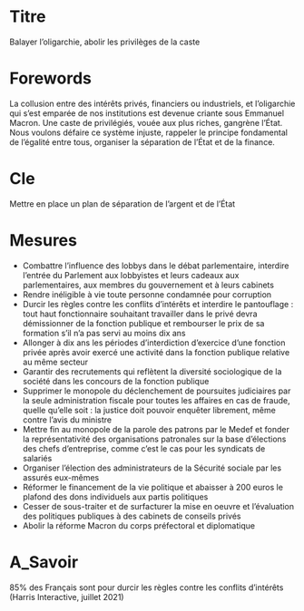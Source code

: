 # Titre

Balayer l’oligarchie, abolir les privilèges de la caste

# Forewords

La collusion entre des intérêts privés, financiers ou industriels, et l’oligarchie qui s’est emparée de nos institutions est devenue criante sous Emmanuel Macron. Une caste de privilégiés, vouée aux plus riches, gangrène l’État. Nous voulons défaire ce système injuste, rappeler le principe fondamental de l’égalité entre tous, organiser la séparation de l’État et de la finance.

# Cle
Mettre en place un plan de séparation de l’argent et de l’État

# Mesures

* Combattre l’influence des lobbys dans le débat parlementaire, interdire l’entrée du Parlement aux lobbyistes et leurs cadeaux aux parlementaires, aux membres du gouvernement et à leurs cabinets
* Rendre inéligible à vie toute personne condamnée pour corruption
* Durcir les règles contre les conflits d’intérêts et interdire le pantouflage : tout haut fonctionnaire souhaitant travailler dans le privé devra démissionner de la fonction publique et rembourser le prix de sa formation s’il n’a pas servi au moins dix ans
* Allonger à dix ans les périodes d’interdiction d’exercice d’une fonction privée après avoir exercé une activité dans la fonction publique relative au même secteur
* Garantir des recrutements qui reflètent la diversité sociologique de la société dans les concours de la fonction publique
* Supprimer le monopole du déclenchement de poursuites judiciaires par la seule administration fiscale pour toutes les affaires en cas de fraude, quelle qu’elle soit : la justice doit pouvoir enquêter librement, même contre l’avis du ministre
* Mettre fin au monopole de la parole des patrons par le Medef et fonder la représentativité des organisations patronales sur la base d’élections des chefs d’entreprise, comme c’est le cas pour les syndicats de salariés
* Organiser l’élection des administrateurs de la Sécurité sociale par les assurés eux-mêmes
* Réformer le financement de la vie politique et abaisser à 200 euros le plafond des dons individuels aux partis politiques
* Cesser de sous-traiter et de surfacturer la mise en oeuvre et l’évaluation des politiques publiques à des cabinets de conseils privés
* Abolir la réforme Macron du corps préfectoral et diplomatique

# A_Savoir

85% des Français sont pour durcir les règles contre les conflits d’intérêts (Harris Interactive, juillet 2021)
